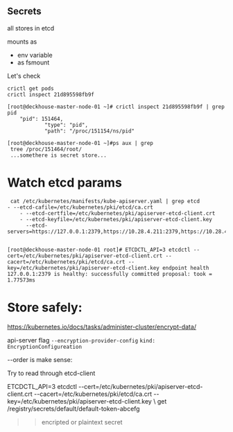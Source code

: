 ## Secrets

all stores in etcd


mounts as 
- env variable
- as fsmount

Let's check

```commandline
crictl get pods
crictl inspect 21d895598fb9f

[root@deckhouse-master-node-01 ~]# crictl inspect 21d895598fb9f | grep pid
    "pid": 151464,
            "type": "pid",
            "path": "/proc/151154/ns/pid"

[root@deckhouse-master-node-01 ~]#ps aux | grep 
 tree /proc/151464/root/
 ...somethere is secret store...
```

# Watch etcd params
```commandline
 cat /etc/kubernetes/manifests/kube-apiserver.yaml | grep etcd                                   - --etcd-cafile=/etc/kubernetes/pki/etcd/ca.crt
    - --etcd-certfile=/etc/kubernetes/pki/apiserver-etcd-client.crt
    - --etcd-keyfile=/etc/kubernetes/pki/apiserver-etcd-client.key
      --etcd-servers=https://127.0.0.1:2379,https://10.28.4.211:2379,https://10.28.4.212:2379,https://10.28.4.213:2379


[root@deckhouse-master-node-01 root]# ETCDCTL_API=3 etcdctl --cert=/etc/kubernetes/pki/apiserver-etcd-client.crt --cacert=/etc/kubernetes/pki/etcd/ca.crt --key=/etc/kubernetes/pki/apiserver-etcd-client.key endpoint health
127.0.0.1:2379 is healthy: successfully committed proposal: took = 1.77573ms

```


# Store safely:

https://kubernetes.io/docs/tasks/administer-cluster/encrypt-data/

api-server flag `--encryption-provider-config`
`kind: EncryptionConfigureation`

--order is make sense: 


Try to read through etcd-client

ETCDCTL_API=3 etcdctl --cert=/etc/kubernetes/pki/apiserver-etcd-client.crt --cacert=/etc/kubernetes/pki/etcd/ca.crt --key=/etc/kubernetes/pki/apiserver-etcd-client.key \ 
 get /registry/secrets/default/default-token-abcefg

>> encripted or plaintext secret